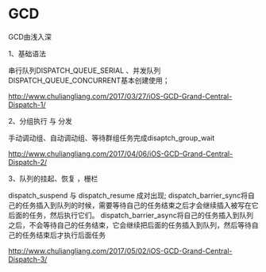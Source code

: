 # GCD
GCD由浅入深

1、基础语法

串行队列DISPATCH_QUEUE_SERIAL 、并发队列DISPATCH_QUEUE_CONCURRENT基本创建使用；

http://www.chuliangliang.com/2017/03/27/iOS-GCD-Grand-Central-Dispatch-1/

2、分组执行 与 分发

手动调动组、自动调动组、等待群组任务完成disaptch_group_wait

http://www.chuliangliang.com/2017/04/06/iOS-GCD-Grand-Central-Dispatch-2/

3、队列的挂起、恢复 ，栅栏

dispatch_suspend 与 dispatch_resume 成对出现;
dispatch_barrier_sync将自己的任务插入到队列的时候，需要等待自己的任务结束之后才会继续插入被写在它后面的任务，然后执行它们。
dispatch_barrier_async将自己的任务插入到队列之后，不会等待自己的任务结束，它会继续把后面的任务插入到队列，然后等待自己的任务结束后才执行后面任务

http://www.chuliangliang.com/2017/05/02/iOS-GCD-Grand-Central-Dispatch-3/
